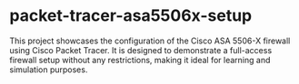 # packet-tracer-asa5506x-setup
This project showcases the configuration of the Cisco ASA 5506-X firewall using Cisco Packet Tracer. It is designed to demonstrate a full-access firewall setup without any restrictions, making it ideal for learning and simulation purposes. 

